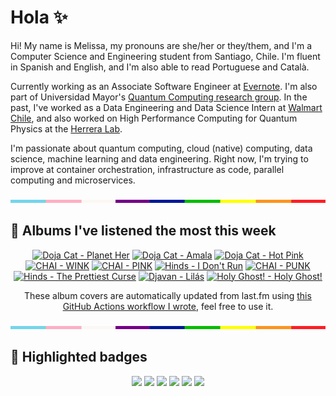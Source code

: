 # Hola ✨
Hi! My name is Melissa, my pronouns are she/her or they/them, and I'm a Computer Science and Engineering student from Santiago, Chile. I'm fluent in Spanish and English, and I'm also able to read Portuguese and Català.

Currently working as an Associate Software Engineer at [Evernote](https://evernote.com/). I'm also part of Universidad Mayor's [Quantum Computing research group](https://www.diariomayor.cl/ciencia-um/docentes-y-estudiantes-crean-el-primer-grupo-de-computacion-cuantica-u-mayor.html). In the past, I've worked as a Data Engineering and Data Science Intern at [Walmart Chile](https://github.com/walmartdigital/), and also worked on High Performance Computing for Quantum Physics at the [Herrera Lab](http://fherreralab.com/).

I'm passionate about quantum computing, cloud (native) computing, data science, machine learning and data engineering. Right now, I'm trying to improve at container orchestration, infrastructure as code, parallel computing and microservices.

<img src="hr.png" width="100%" height="5px">

## 🎵 Albums I've listened the most this week
<!-- lastfm -->
<p align="center"><a href="https://www.last.fm/music/Doja+Cat/Planet+Her"><img src="https://lastfm.freetls.fastly.net/i/u/64s/d1619e7707eb9f63884cebce1f76b382.jpg" title="Doja Cat - Planet Her"></a> <a href="https://www.last.fm/music/Doja+Cat/Amala"><img src="https://lastfm.freetls.fastly.net/i/u/64s/25b42a40b3e21733c284c9ea4a1d6b1a.jpg" title="Doja Cat - Amala"></a> <a href="https://www.last.fm/music/Doja+Cat/Hot+Pink"><img src="https://lastfm.freetls.fastly.net/i/u/64s/6a520a662b0d30646781d03ade00625a.jpg" title="Doja Cat - Hot Pink"></a> <a href="https://www.last.fm/music/CHAI/WINK"><img src="https://lastfm.freetls.fastly.net/i/u/64s/816daec225081d809056930eaff2beac.png" title="CHAI - WINK"></a> <a href="https://www.last.fm/music/CHAI/PINK"><img src="https://lastfm.freetls.fastly.net/i/u/64s/c7061f6efaeb277c1accdb75b5e50ce3.jpg" title="CHAI - PINK"></a> <a href="https://www.last.fm/music/Hinds/I+Don%27t+Run"><img src="https://lastfm.freetls.fastly.net/i/u/64s/35b03f5e800dee67c9ff32f8e4b23e3d.jpg" title="Hinds - I Don't Run"></a> <a href="https://www.last.fm/music/CHAI/PUNK"><img src="https://lastfm.freetls.fastly.net/i/u/64s/30dc63338a616f4d0c39ba9c86919166.png" title="CHAI - PUNK"></a> <a href="https://www.last.fm/music/Hinds/The+Prettiest+Curse"><img src="https://lastfm.freetls.fastly.net/i/u/64s/340402f591c46ed8d036d12ed22fbe7c.jpg" title="Hinds - The Prettiest Curse"></a> <a href="https://www.last.fm/music/Djavan/Lil%C3%A1s"><img src="https://lastfm.freetls.fastly.net/i/u/64s/0c0bdd8be8a22e288618e84ced062f91.png" title="Djavan - Lilás"></a> <a href="https://www.last.fm/music/Holy+Ghost!/Holy+Ghost!"><img src="https://lastfm.freetls.fastly.net/i/u/64s/e6d6fe7b5ae341fc8446894b4422d9d3.png" title="Holy Ghost! - Holy Ghost!"></a> </p>

<p align="center">These album covers are automatically updated from last.fm using <a href="https://github.com/marketplace/actions/lastfm-to-markdown">this GitHub Actions workflow I wrote</a>, feel free to use it.</p>

<img src="hr.png" width="100%" height="5px">

## 🏅 Highlighted badges
<p align="center" style="vertical-align:middle;">
  <a href="https://www.credly.com/badges/c8caff74-4c34-4211-affe-8bd7692771c8"><img src="https://images.credly.com/size/100x100/images/cf9b772d-7cf9-4c11-9aa7-46ab006f0ce6/IBM_Quantum_Challenge_2021_Achievement_V2.png"></a>
  <a href="https://www.credly.com/badges/52a4021b-34e6-413d-a4bd-cc29d3a686f6"><img src="https://images.credly.com/size/100x100/images/28944969-813a-43b9-944f-7910111ce764/Professional_Certificate_-_Data_Science.png"></a>
  <a href="https://www.credly.com/badges/cfeca386-7b9d-487f-8e2b-b3cfa069c734"><img src="https://images.credly.com/size/100x100/images/ac4daa48-1924-4dc5-80cf-ede5a08bac51/Data_Science_Foundations_Specialization.png"></a>
  <a href="https://www.credly.com/badges/0372a945-8a67-4d57-9643-b46b8dbf2fa6"><img src="https://images.credly.com/size/100x100/images/4a5f4849-54ae-461f-97ad-cb9c9a04eb63/Adv_Data_Science_Specialization.png"></a>
  <a href="https://www.credly.com/badges/348acaad-19d1-4f5a-8a6f-145d80dca3dc"><img src="https://images.credly.com/size/100x100/images/1dee8dee-d779-462e-9fd4-df5119546349/Build_Smart_on_Kubernetes_World_Tour.png"></a>
  <a href="https://google.qwiklabs.com/public_profiles/9fac59c2-c0f1-4b5c-b207-47c9cd7d6072"><img src="https://cdn.qwiklabs.com/GHzcYBb00JYUF9Rgf3D9A4inwRHYnFtISMvcRlb%2FClU%3D" width="100px"></a>
</p>
